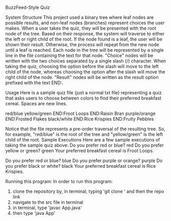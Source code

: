 BuzzFeed-Style Quiz

System Structure
This project used a binary tree where leaf nodes are possible results, and non-leaf nodes (branches) represent choices the user makes.
When a user takes the quiz, they will be presented with the root node of the tree. Based on their response, the system will traverse to either the left or right child of the root. If the node found is a leaf, the user will be shown their result. Otherwise, the process will repeat from the new node until a leaf is reached.
Each node in the tree will be represented by a single line in the file containing the text for that node.
"Choice" nodes will be written with the two choices separated by a single slash (/) character. When taking the quiz, choosing the option before the slash will move to the left child of the node, whereas choosing the option after the slash will move the right child of the node.
"Result" nodes will be written as the result option prefixed with the text END:.

Usage
Here is a sample quiz file (just a normal txt file) representing a quiz that asks users to choose between colors to find their preferred breakfast cereal. Spaces are new lines.

red/blue
yellow/green
END:Froot Loops
END:Raisin Bran
purple/orange
END:Frosted Flakes
black/white
END:Rice Krispies
END:Fruity Pebbles

Notice that the file represents a pre-order traversal of the resulting tree. So, for example, "red/blue" is the root of the tree and "yellow/green" is the left child of the root.
Sample Executions
Here are a few sample executions of taking the sample quiz above:
Do you prefer red or blue? red
Do you prefer yellow or green? green
Your preferred breakfast cereal is Froot Loops.

Do you prefer red or blue? blue
Do you prefer purple or orange? purple
Do you prefer black or white? black
Your preferred breakfast cereal is Rice Krispies.

Running this program:
In order to run this program:
1. clone the repository by, in terminal, typing 'git clone ' and then the repo link
2. navigate to the src file in terminal 
3. in terminal, type 'javac App.java'
4. then type 'java App'
